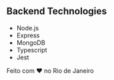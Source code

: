 ## Backend Technologies

* Node.js
* Express
* MongoDB
* Typescript
* Jest

Feito com ♥ no Rio de Janeiro